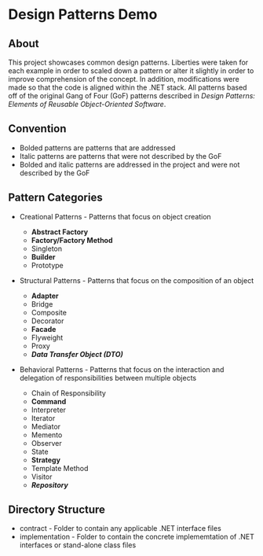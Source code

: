 # Design Patterns Demo

## About

This project showcases common design patterns.  Liberties were taken for each example in order to scaled down a pattern or alter it slightly in order to improve comprehension of the concept.  In addition, modifications were made so that the code is aligned within the .NET stack.  All patterns based off of the original Gang of Four (GoF) patterns described in _Design Patterns: Elements of Reusable Object-Oriented Software_.

## Convention

* Bolded patterns are patterns that are addressed
* Italic patterns are patterns that were not described by the GoF
* Bolded and italic patterns are addressed in the project and were not described by the GoF

## Pattern Categories

* Creational Patterns - Patterns that focus on object creation
  * **Abstract Factory**
  * **Factory/Factory Method**
  * Singleton
  * **Builder**
  * Prototype

* Structural Patterns - Patterns that focus on the composition of an object
  * **Adapter**
  * Bridge
  * Composite
  * Decorator
  * **Facade**
  * Flyweight
  * Proxy
  * **_Data Transfer Object (DTO)_**

* Behavioral Patterns - Patterns that focus on the interaction and delegation of responsibilities between multiple objects
  * Chain of Responsibility
  * **Command**
  * Interpreter
  * Iterator
  * Mediator
  * Memento
  * Observer
  * State
  * **Strategy**
  * Template Method
  * Visitor
  * **_Repository_**

## Directory Structure

* contract - Folder to contain any applicable .NET interface files
* implementation - Folder to contain the concrete implememtation of .NET interfaces or stand-alone class files